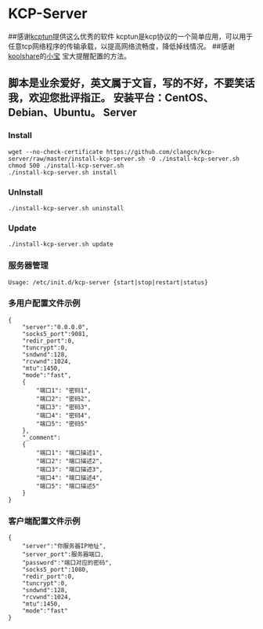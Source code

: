 KCP-Server
===========

##感谢[kcptun](https://github.com/xtaci/kcptun)提供这么优秀的软件
kcptun是kcp协议的一个简单应用，可以用于任意tcp网络程序的传输承载，以提高网络流畅度，降低掉线情况。
##感谢[koolshare](http://koolshare.cn/forum-72-1.html)的[小宝](http://koolshare.cn/space-uid-2380.html) 宝大提醒配置的方法。

脚本是业余爱好，英文属于文盲，写的不好，不要笑话我，欢迎您批评指正。
安装平台：CentOS、Debian、Ubuntu。
Server
------

### Install

    wget --no-check-certificate https://github.com/clangcn/kcp-server/raw/master/install-kcp-server.sh -O ./install-kcp-server.sh
    chmod 500 ./install-kcp-server.sh
    ./install-kcp-server.sh install

### UnInstall

    ./install-kcp-server.sh uninstall

### Update

    ./install-kcp-server.sh update

### 服务器管理

    Usage: /etc/init.d/kcp-server {start|stop|restart|status}

### 多用户配置文件示例

    {
        "server":"0.0.0.0",
        "socks5_port":9081,
        "redir_port":0,
        "tuncrypt":0,
        "sndwnd":128,
        "rcvwnd":1024,
        "mtu":1450,
        "mode":"fast",
        {
            "端口1": "密码1",
            "端口2": "密码2",
            "端口3": "密码3",
            "端口4": "密码4",
            "端口5": "密码5"
        },
        "_comment":
        {
            "端口1": "端口描述1",
            "端口2": "端口描述2",
            "端口3": "端口描述3",
            "端口4": "端口描述4",
            "端口5": "端口描述5"
        }
    }

### 客户端配置文件示例

    {
        "server":"你服务器IP地址",
        "server_port":服务器端口,
        "password":"端口对应的密码",
        "socks5_port":1080,
        "redir_port":0,
        "tuncrypt":0,
        "sndwnd":128,
        "rcvwnd":1024,
        "mtu":1450,
        "mode":"fast"
    }
